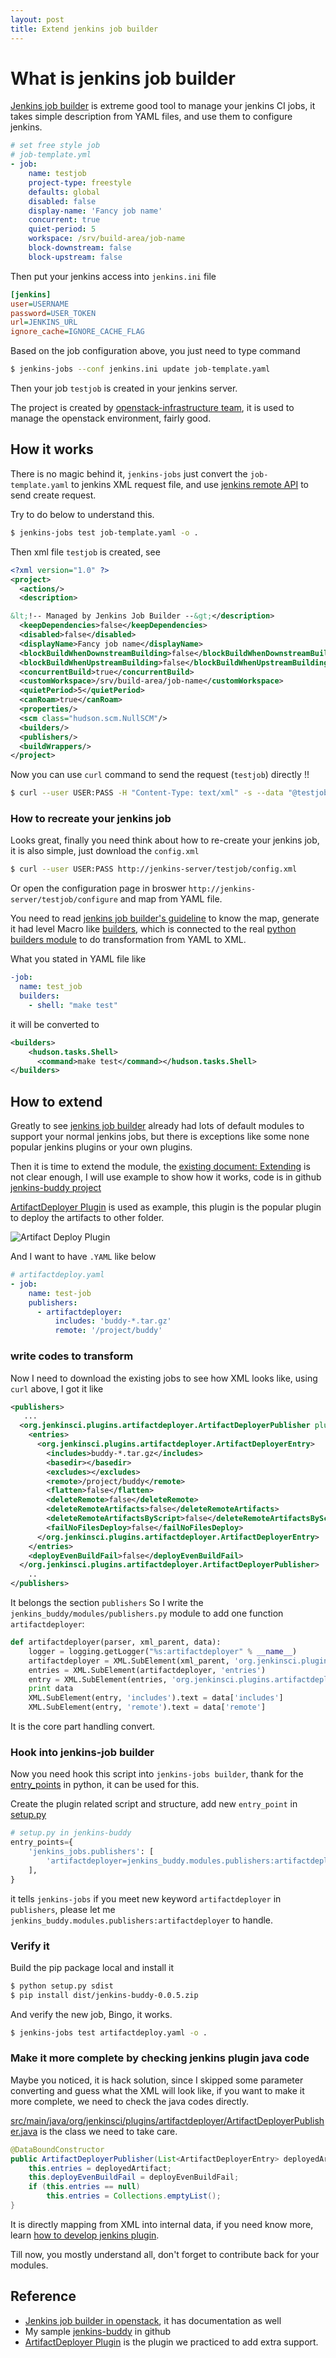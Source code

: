 ```yaml
---
layout: post
title: Extend jenkins job builder
---
```


# What is jenkins job builder #

[Jenkins job builder][jjb] is extreme good tool to manage your jenkins CI jobs, it takes simple description from YAML files, and use them to configure jenkins.

```yaml
# set free style job
# job-template.yml
- job:
    name: testjob
    project-type: freestyle
    defaults: global
    disabled: false
    display-name: 'Fancy job name'
    concurrent: true
    quiet-period: 5
    workspace: /srv/build-area/job-name
    block-downstream: false
    block-upstream: false
```
 
Then put your jenkins access into `jenkins.ini` file   

```ini
[jenkins]
user=USERNAME
password=USER_TOKEN
url=JENKINS_URL
ignore_cache=IGNORE_CACHE_FLAG
```

Based on the job configuration above, you just need to type command

```bash
$ jenkins-jobs --conf jenkins.ini update job-template.yaml 
```

Then your job `testjob` is created in your jenkins server.

The project is created by [openstack-infrastructure team](https://wiki.openstack.org/wiki/InfraTeam), it is used to manage the openstack environment, fairly good.

## How it works ##

There is no magic behind it, `jenkins-jobs` just convert the `job-template.yaml` to jenkins XML request file, and use [jenkins remote API](https://wiki.jenkins-ci.org/display/JENKINS/Remote+access+API) to send create request.

Try to do below to understand this.

```bash
$ jenkins-jobs test job-template.yaml -o .
```

Then xml file `testjob` is created, see

```xml
<?xml version="1.0" ?>
<project>
  <actions/>
  <description>

&lt;!-- Managed by Jenkins Job Builder --&gt;</description>
  <keepDependencies>false</keepDependencies>
  <disabled>false</disabled>
  <displayName>Fancy job name</displayName>
  <blockBuildWhenDownstreamBuilding>false</blockBuildWhenDownstreamBuilding>
  <blockBuildWhenUpstreamBuilding>false</blockBuildWhenUpstreamBuilding>
  <concurrentBuild>true</concurrentBuild>
  <customWorkspace>/srv/build-area/job-name</customWorkspace>
  <quietPeriod>5</quietPeriod>
  <canRoam>true</canRoam>
  <properties/>
  <scm class="hudson.scm.NullSCM"/>
  <builders/>
  <publishers/>
  <buildWrappers/>
</project>
```

Now you can use `curl` command to send the request (`testjob`) directly !!

```bash
$ curl --user USER:PASS -H "Content-Type: text/xml" -s --data "@testjob" "http://jenkins-server/createItem?name=testjob"
```

### How to recreate your jenkins job ###

Looks great, finally you need think about how to re-create your jenkins job, it is also simple, just download the `config.xml`

```bash
$ curl --user USER:PASS http://jenkins-server/testjob/config.xml
```

Or open the configuration page in broswer `http://jenkins-server/testjob/configure` and map from YAML file.

You need to read [jenkins job builder's guideline](http://ci.openstack.org/jenkins-job-builder/configuration.html) to know the map, generate it had level Macro like [builders](http://ci.openstack.org/jenkins-job-builder/builders.html), which is connected to the real [python builders module](https://github.com/openstack-infra/jenkins-job-builder/blob/master/jenkins_jobs/modules/builders.py) to do transformation from YAML to XML. 

What you stated in YAML file like
	
```yaml
-job:
  name: test_job	
  builders:
    - shell: "make test"
```

it will be converted to

```xml 
<builders>
	<hudson.tasks.Shell>
	  <command>make test</command></hudson.tasks.Shell>
</builders>
```

## How to extend ##

Greatly to see [jenkins job builder][jjb] already had lots of default modules to support your normal jenkins jobs, but there is exceptions like some none popular jenkins plugins or your own plugins.

Then it is time to extend the module, the [existing document: Extending](http://ci.openstack.org/jenkins-job-builder/extending.html) is not clear enough, I will use example to show how it works, code is in github [jenkins-buddy project](https://github.com/larrycai/jenkins-buddy)

[ArtifactDeployer Plugin](https://wiki.jenkins-ci.org/display/JENKINS/ArtifactDeployer+Plugin) is used as example, this plugin is the popular plugin to deploy the artifacts to other folder.

![Artifact Deploy Plugin][img-artifactdeployer]

And I want to have `.YAML` like below

```yaml
# artifactdeploy.yaml
- job:
    name: test-job
    publishers:
      - artifactdeployer: 
          includes: 'buddy-*.tar.gz'
          remote: '/project/buddy'
```

### write codes to transform ###

Now I need to download the existing jobs to see how XML looks like, using `curl` above, I got it like

```xml
<publishers>
   ...	
  <org.jenkinsci.plugins.artifactdeployer.ArtifactDeployerPublisher plugin="artifactdeployer@0.27">
	<entries>
	  <org.jenkinsci.plugins.artifactdeployer.ArtifactDeployerEntry>
	    <includes>buddy-*.tar.gz</includes>
	    <basedir></basedir>
	    <excludes></excludes>
	    <remote>/project/buddy</remote>
	    <flatten>false</flatten>
	    <deleteRemote>false</deleteRemote>
	    <deleteRemoteArtifacts>false</deleteRemoteArtifacts>
	    <deleteRemoteArtifactsByScript>false</deleteRemoteArtifactsByScript>
	    <failNoFilesDeploy>false</failNoFilesDeploy>
	  </org.jenkinsci.plugins.artifactdeployer.ArtifactDeployerEntry>
	</entries>
	<deployEvenBuildFail>false</deployEvenBuildFail>
  </org.jenkinsci.plugins.artifactdeployer.ArtifactDeployerPublisher>
	..
</publishers> 
```

It belongs the section `publishers` So I write the `jenkins_buddy/modules/publishers.py` module to add one function `artifactdeployer`:

```python
def artifactdeployer(parser, xml_parent, data):
    logger = logging.getLogger("%s:artifactdeployer" % __name__)
    artifactdeployer = XML.SubElement(xml_parent, 'org.jenkinsci.plugins.artifactdeployer.ArtifactDeployerPublisher')
    entries = XML.SubElement(artifactdeployer, 'entries')
    entry = XML.SubElement(entries, 'org.jenkinsci.plugins.artifactdeployer.ArtifactDeployerEntry')
    print data
    XML.SubElement(entry, 'includes').text = data['includes']
    XML.SubElement(entry, 'remote').text = data['remote']
```

It is the core part handling convert.

### Hook into jenkins-job builder ###

Now you need hook this script into `jenkins-jobs builder`, thank for the [entry_points](http://docs.pylonsproject.org/projects/pylons-webframework/en/latest/advanced_pylons/entry_points_and_plugins.html) in python, it can be used for this.

Create the plugin related script and structure, add new `entry_point` in [setup.py](https://github.com/larrycai/jenkins-buddy/blob/master/setup.py)

```python
# setup.py in jenkins-buddy
entry_points={
    'jenkins_jobs.publishers': [
        'artifactdeployer=jenkins_buddy.modules.publishers:artifactdeployer',
    ],
}
```
it tells `jenkins-jobs` if you meet new keyword `artifactdeployer` in `publishers`, please let me `jenkins_buddy.modules.publishers:artifactdeployer` to handle.

### Verify it ###

Build the pip package local and install it 

```bash
$ python setup.py sdist
$ pip install dist/jenkins-buddy-0.0.5.zip
```
 
And verify the new job, Bingo, it works.

```bash
$ jenkins-jobs test artifactdeploy.yaml -o . 
```

### Make it more complete by checking jenkins plugin java code ###

Maybe you noticed, it is hack solution, since I skipped some parameter converting and guess what the XML will look like, if you want to make it more complete, we need to check the java codes directly.

[src/main/java/org/jenkinsci/plugins/artifactdeployer/ArtifactDeployerPublisher.java](https://github.com/jenkinsci/artifactdeployer-plugin/blob/master/src/main/java/org/jenkinsci/plugins/artifactdeployer/ArtifactDeployerPublisher.java) is the class we need to take care.

```java
@DataBoundConstructor
public ArtifactDeployerPublisher(List<ArtifactDeployerEntry> deployedArtifact, boolean deployEvenBuildFail) {
    this.entries = deployedArtifact;
    this.deployEvenBuildFail = deployEvenBuildFail;
    if (this.entries == null)
        this.entries = Collections.emptyList();
}
```

It is directly mapping from XML into internal data, if you need know more, learn [how to develop jenkins plugin](https://wiki.jenkins-ci.org/display/JENKINS/Plugin+tutorial).

Till now, you mostly understand all, don't forget to contribute back for your modules.

## Reference ##

* [Jenkins job builder in openstack][jjb], it has documentation as well
* My sample [jenkins-buddy](https://github.com/larrycai/jenkins-buddy) in github
* [ArtifactDeployer Plugin](https://wiki.jenkins-ci.org/display/JENKINS/ArtifactDeployer+Plugin) is the plugin we practiced to add extra support.

[jjb]: http://ci.openstack.org/jenkins-job-builder/extending.html
[img-artifactdeployer]: http://larrycaiyu.com/blog/images/artifactdeploy.png